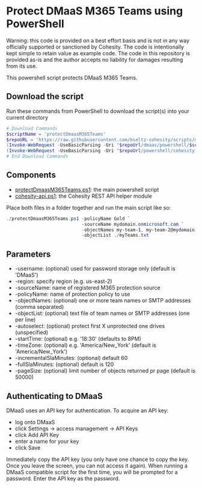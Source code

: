 # Protect DMaaS M365 Teams using PowerShell

Warning: this code is provided on a best effort basis and is not in any way officially supported or sanctioned by Cohesity. The code is intentionally kept simple to retain value as example code. The code in this repository is provided as-is and the author accepts no liability for damages resulting from its use.

This powershell script protects DMaaS M365 Teams.

## Download the script

Run these commands from PowerShell to download the script(s) into your current directory

```powershell
# Download Commands
$scriptName = 'protectDmaasM365Teams'
$repoURL = 'https://raw.githubusercontent.com/bseltz-cohesity/scripts/master'
(Invoke-WebRequest -UseBasicParsing -Uri "$repoUrl/dmaas/powershell/$scriptName/$scriptName.ps1").content | Out-File "$scriptName.ps1"; (Get-Content "$scriptName.ps1") | Set-Content "$scriptName.ps1"
(Invoke-WebRequest -UseBasicParsing -Uri "$repoUrl/powershell/cohesity-api/cohesity-api.ps1").content | Out-File cohesity-api.ps1; (Get-Content cohesity-api.ps1) | Set-Content cohesity-api.ps1
# End Download Commands
```

## Components

* [protectDmaasM365Teams.ps1](https://raw.githubusercontent.com/cohesity/community-automation-samples/main/dmaas/powershell/protectDmaasM365Teams/protectDmaasM365Teams.ps1): the main powershell script
* [cohesity-api.ps1](https://raw.githubusercontent.com/cohesity/community-automation-samples/main/powershell/cohesity-api/cohesity-api.ps1): the Cohesity REST API helper module

Place both files in a folder together and run the main script like so:

```powershell
./protectDmaasM365Teams.ps1 -policyName Gold `
                            -sourceName mydomain.onmicrosoft.com `
                            -objectNames my-team-1, my-team-2@mydomain.onmicrosoft.com `
                            -objectList ./myTeams.txt
```

## Parameters

* -username: (optional) used for password storage only (default is 'DMaaS')
* -region: specify region (e.g. us-east-2)
* -sourceName: name of registered M365 protection source
* -policyName: name of protection policy to use
* -objectNames: (optional) one or more team names or SMTP addresses (comma separated)
* -objectList: (optional) text file of team names or SMTP addresses (one per line)
* -autoselect: (optional) protect first X unprotected one drives (unspecified)
* -startTime: (optional) e.g. '18:30' (defaults to 8PM)
* -timeZone: (optional) e.g. 'America/New_York' (default is 'America/New_York')
* -incrementalSlaMinutes: (optional) default 60
* -fullSlaMinutes: (optional) default is 120
* -pageSize: (optional) limit number of objects returned pr page (default is 50000)

## Authenticating to DMaaS

DMaaS uses an API key for authentication. To acquire an API key:

* log onto DMaaS
* click Settings -> access management -> API Keys
* click Add API Key
* enter a name for your key
* click Save

Immediately copy the API key (you only have one chance to copy the key. Once you leave the screen, you can not access it again). When running a DMaaS compatible script for the first time, you will be prompted for a password. Enter the API key as the password.
